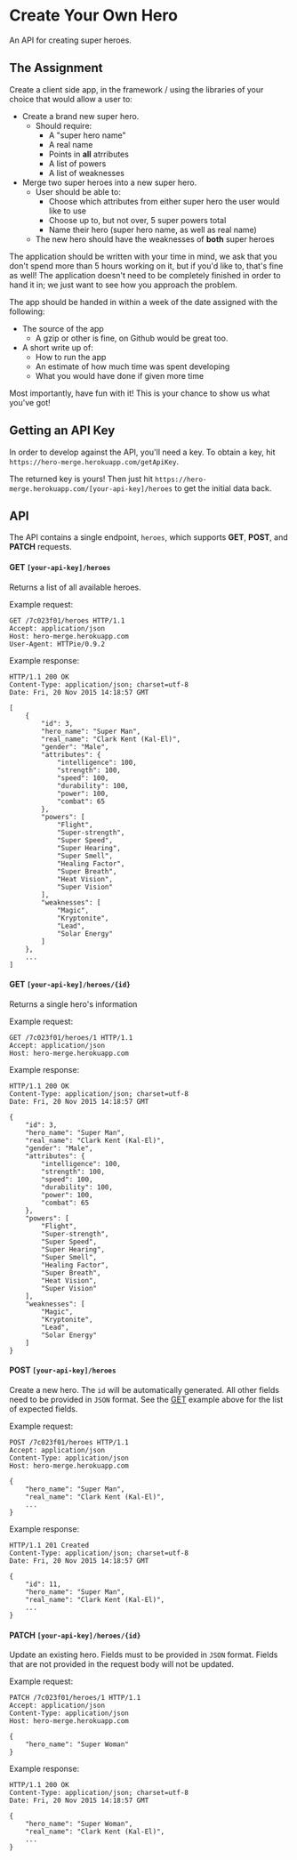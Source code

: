 Create Your Own Hero
===
An API for creating super heroes.

## The Assignment
Create a client side app, in the framework / using the libraries of your choice that would allow
a user to:

* Create a brand new super hero.
  * Should require:
    * A "super hero name"
    * A real name
    * Points in __all__ atrributes
    * A list of powers
    * A list of weaknesses
* Merge two super heroes into a new super hero.
  * User should be able to:
    * Choose which attributes from either super hero the user would like to use
    * Choose up to, but not over, 5 super powers total
    * Name their hero (super hero name, as well as real name)
  * The new hero should have the weaknesses of __both__ super heroes

The application should be written with your time in mind, we ask that you don't
spend more than 5 hours working on it, but if you'd like to, that's fine as well!
The application doesn't need to be completely finished in order to hand it in;
we just want to see how you approach the problem.

The app should be handed in within a week of the date assigned with the following:

* The source of the app
  * A gzip or other is fine, on Github would be great too.
* A short write up of:
  * How to run the app
  * An estimate of how much time was spent developing
  * What you would have done if given more time

Most importantly, have fun with it! This is your chance to show us what you've got!


## Getting an API Key
In order to develop against the API, you'll need a key. To obtain a key, hit `https://hero-merge.herokuapp.com/getApiKey`.

The returned key is yours! Then just hit `https://hero-merge.herokuapp.com/[your-api-key]/heroes` to get the initial data back.

## API
The API contains a single endpoint, `heroes`, which supports **GET**, **POST**, and **PATCH** requests.

#### GET `[your-api-key]/heroes`
Returns a list of all available heroes.

Example request:
```http
GET /7c023f01/heroes HTTP/1.1
Accept: application/json
Host: hero-merge.herokuapp.com
User-Agent: HTTPie/0.9.2
```

Example response:
```http
HTTP/1.1 200 OK
Content-Type: application/json; charset=utf-8
Date: Fri, 20 Nov 2015 14:18:57 GMT

[
    {
        "id": 3,
        "hero_name": "Super Man",
        "real_name": "Clark Kent (Kal-El)",
        "gender": "Male",
        "attributes": {
            "intelligence": 100,
            "strength": 100,
            "speed": 100,
            "durability": 100,
            "power": 100,
            "combat": 65
        },
        "powers": [
            "Flight",
            "Super-strength",
            "Super Speed",
            "Super Hearing",
            "Super Smell",
            "Healing Factor",
            "Super Breath",
            "Heat Vision",
            "Super Vision"
        ],
        "weaknesses": [
            "Magic",
            "Kryptonite",
            "Lead",
            "Solar Energy"
        ]
    },
    ...
]
```

#### GET `[your-api-key]/heroes/{id}`
Returns a single hero's information

Example request:
```http
GET /7c023f01/heroes/1 HTTP/1.1
Accept: application/json
Host: hero-merge.herokuapp.com
```

Example response:
```http
HTTP/1.1 200 OK
Content-Type: application/json; charset=utf-8
Date: Fri, 20 Nov 2015 14:18:57 GMT

{
    "id": 3,
    "hero_name": "Super Man",
    "real_name": "Clark Kent (Kal-El)",
    "gender": "Male",
    "attributes": {
        "intelligence": 100,
        "strength": 100,
        "speed": 100,
        "durability": 100,
        "power": 100,
        "combat": 65
    },
    "powers": [
        "Flight",
        "Super-strength",
        "Super Speed",
        "Super Hearing",
        "Super Smell",
        "Healing Factor",
        "Super Breath",
        "Heat Vision",
        "Super Vision"
    ],
    "weaknesses": [
        "Magic",
        "Kryptonite",
        "Lead",
        "Solar Energy"
    ]
}
```

#### POST `[your-api-key]/heroes`
Create a new hero. The `id` will be automatically generated. All other fields need to be provided
in `JSON` format. See the [GET](#get-your-api-keyheroes) example above for the list of expected fields.

Example request:
```http
POST /7c023f01/heroes HTTP/1.1
Accept: application/json
Content-Type: application/json
Host: hero-merge.herokuapp.com

{
    "hero_name": "Super Man",
    "real_name": "Clark Kent (Kal-El)",
    ...
}
```

Example response:
```http
HTTP/1.1 201 Created
Content-Type: application/json; charset=utf-8
Date: Fri, 20 Nov 2015 14:18:57 GMT

{
    "id": 11,
    "hero_name": "Super Man",
    "real_name": "Clark Kent (Kal-El)",
    ...
}
```

#### PATCH `[your-api-key]/heroes/{id}`
Update an existing hero. Fields must to be provided in `JSON` format. Fields that are not provided
in the request body will not be updated.

Example request:
```http
PATCH /7c023f01/heroes/1 HTTP/1.1
Accept: application/json
Content-Type: application/json
Host: hero-merge.herokuapp.com

{
    "hero_name": "Super Woman"
}
```

Example response:
```http
HTTP/1.1 200 OK
Content-Type: application/json; charset=utf-8
Date: Fri, 20 Nov 2015 14:18:57 GMT

{
    "hero_name": "Super Woman",
    "real_name": "Clark Kent (Kal-El)",
    ...
}
```
